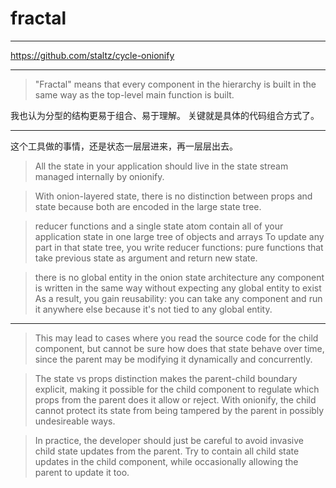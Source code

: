 # fractal

---

https://github.com/staltz/cycle-onionify

---

> "Fractal" means that every component in the hierarchy is built in the same way as the top-level main function is built.

我也认为分型的结构更易于组合、易于理解。
关键就是具体的代码组合方式了。

---

这个工具做的事情，还是状态一层层进来，再一层层出去。


> All the state in your application should live in the state stream managed internally by onionify.

> With onion-layered state, there is no distinction between props and state because both are encoded in the large state tree.

> reducer functions and a single state atom
> contain all of your application state in one large tree of objects and arrays
> To update any part in that state tree, you write reducer functions: pure functions that take previous state as argument and return new state.

> there is no global entity in the onion state architecture
> any component is written in the same way without expecting any global entity to exist
> As a result, you gain reusability: you can take any component and run it anywhere else because it's not tied to any global entity.

---

> This may lead to cases where you read the source code for the child component, but cannot be sure how does that state behave over time, since the parent may be modifying it dynamically and concurrently.

> The state vs props distinction makes the parent-child boundary explicit, making it possible for the child component to regulate which props from the parent does it allow or reject. With onionify, the child cannot protect its state from being tampered by the parent in possibly undesireable ways.

> In practice, the developer should just be careful to avoid invasive child state updates from the parent. Try to contain all child state updates in the child component, while occasionally allowing the parent to update it too.
